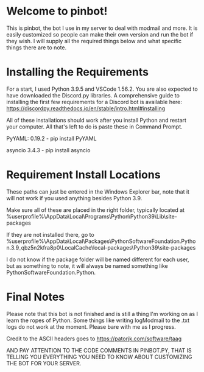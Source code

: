 # Welcome to pinbot!

This is pinbot, the bot I use in my server to deal with modmail and more. It is easily customized so people can make their own version and run the bot if they wish. I will supply all the required things below and what specific things there are to note. 

# Installing the Requirements

For a start, I used Python 3.9.5 and VSCode 1.56.2. You are also expected to have downloaded the Discord.py libraries. A comprehensive guide to installing the first few requirements for a Discord bot is available here: https://discordpy.readthedocs.io/en/stable/intro.html#installing

All of these installations should work after you install Python and restart your computer. All that's left to do is paste these in Command Prompt.

PyYAML: 0.19.2 - pip install PyYAML

asyncio 3.4.3 - pip install asyncio

# Requirement Install Locations

These paths can just be entered in the Windows Explorer bar, note that it will not work if you used anything besides Python 3.9.

Make sure all of these are placed in the right folder, typically located at %userprofile%\AppData\Local\Programs\Python\Python39\Lib\site-packages

If they are not installed there, go to %userprofile%\AppData\Local\Packages\PythonSoftwareFoundation.Python.3.9_qbz5n2kfra8p0\LocalCache\local-packages\Python39\site-packages

I do not know if the package folder will be named different for each user, but as something to note, it will always be named something like PythonSoftwareFoundation.Python.

# Final Notes

Please note that this bot is not finished and is still a thing I'm working on as I learn the ropes of Python. Some things like writing logModmail to the .txt logs do not work at the moment. Please bare with me as I progress.

Credit to the ASCII headers goes to https://patorjk.com/software/taag

AND PAY ATTENTION TO THE CODE COMMENTS IN PINBOT.PY, THAT IS TELLING YOU EVERYTHING YOU NEED TO KNOW ABOUT CUSTOMIZING THE BOT FOR YOUR SERVER.
